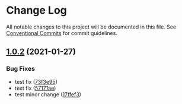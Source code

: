 # Change Log

All notable changes to this project will be documented in this file.
See [Conventional Commits](https://conventionalcommits.org) for commit guidelines.

## [1.0.2](https://github.com/mosmaall/my-monorepo/compare/mossa-element@1.0.1...mossa-element@1.0.2) (2021-01-27)


### Bug Fixes

* test fix ([73f3e95](https://github.com/mosmaall/my-monorepo/commit/73f3e953c92a9b3e89d6e4728878adb296aa8372))
* test fix ([57171ae](https://github.com/mosmaall/my-monorepo/commit/57171ae34fd0066c28ee163cd0929ea74656954a))
* test minor change ([17ffef3](https://github.com/mosmaall/my-monorepo/commit/17ffef30413e6efe8671170a1bcca0a2f15d2748))

